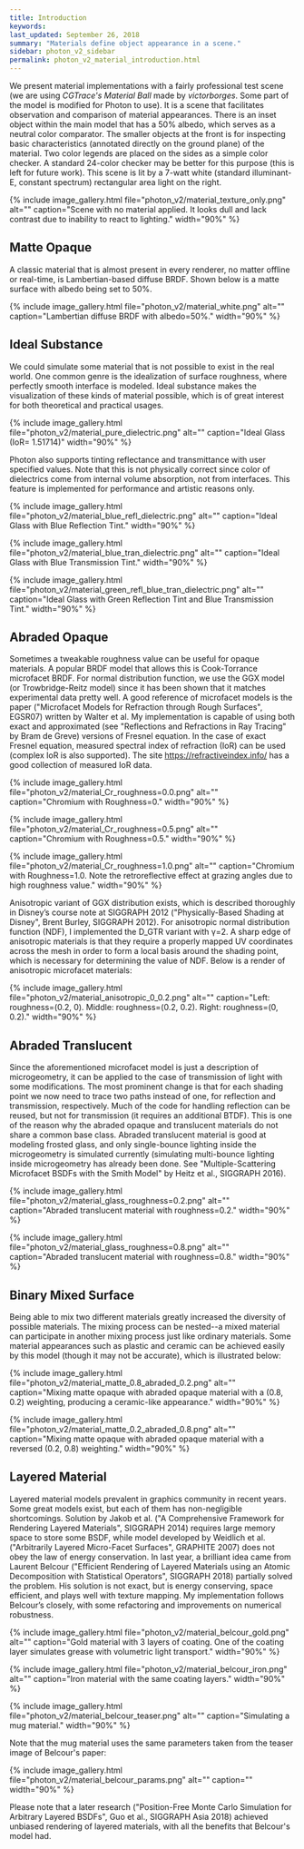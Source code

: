 ```yaml
---
title: Introduction
keywords: 
last_updated: September 26, 2018
summary: "Materials define object appearance in a scene."
sidebar: photon_v2_sidebar
permalink: photon_v2_material_introduction.html
---
```


We present material implementations with a fairly professional test scene (we are using *CGTrace's Material Ball* made by *victorborges*. Some part of the model is modified for Photon to use). It is a scene that facilitates observation and comparison of material appearances. There is an inset object within the main model that has a 50% albedo, which serves as a neutral color comparator. The smaller objects at the front is for inspecting basic characteristics (annotated directly on the ground plane) of the material. Two color legends are placed on the sides as a simple color checker. A standard 24-color checker may be better for this purpose (this is left for future work). This scene is lit by a 7-watt white (standard illuminant-E, constant spectrum) rectangular area light on the right.

{% include image_gallery.html file="photon_v2/material_texture_only.png" alt="" caption="Scene with no material applied. It looks dull and lack contrast due to inability to react to lighting." width="90%" %}

## Matte Opaque

A classic material that is almost present in every renderer, no matter offline or real-time, is Lambertian-based diffuse BRDF. Shown below is a matte surface with albedo being set to 50%.

{% include image_gallery.html file="photon_v2/material_white.png" alt="" caption="Lambertian diffuse BRDF with albedo=50%." width="90%" %}

## Ideal Substance

We could simulate some material that is not possible to exist in the real world. One common genre is the idealization of surface roughness, where perfectly smooth interface is modeled. Ideal substance makes the visualization of these kinds of material possible, which is of great interest for both theoretical and practical usages.

{% include image_gallery.html file="photon_v2/material_pure_dielectric.png" alt="" caption="Ideal Glass (IoR= 1.51714)" width="90%" %}

Photon also supports tinting reflectance and transmittance with user specified values. Note that this is not physically correct since color of dielectrics come from internal volume absorption, not from interfaces. This feature is implemented for performance and artistic reasons only.

{% include image_gallery.html file="photon_v2/material_blue_refl_dielectric.png" alt="" caption="Ideal Glass with Blue Reflection Tint." width="90%" %}

{% include image_gallery.html file="photon_v2/material_blue_tran_dielectric.png" alt="" caption="Ideal Glass with Blue Transmission Tint." width="90%" %}

{% include image_gallery.html file="photon_v2/material_green_refl_blue_tran_dielectric.png" alt="" caption="Ideal Glass with Green Reflection Tint and Blue Transmission Tint." width="90%" %}

## Abraded Opaque

Sometimes a tweakable roughness value can be useful for opaque materials. A popular BRDF model that allows this is Cook-Torrance microfacet BRDF. For normal distribution function, we use the GGX model (or Trowbridge-Reitz model) since it has been shown that it matches experimental data pretty well. A good reference of microfacet models is the paper ("Microfacet Models for Refraction through Rough Surfaces", EGSR07) written by Walter et al. My implementation is capable of using both exact and approximated (see "Reflections and Refractions in Ray Tracing" by Bram de Greve) versions of Fresnel equation. In the case of exact Fresnel equation, measured spectral index of refraction (IoR) can be used (complex IoR is also supported). The site https://refractiveindex.info/ has a good collection of measured IoR data.

{% include image_gallery.html file="photon_v2/material_Cr_roughness=0.0.png" alt="" caption="Chromium with Roughness=0." width="90%" %}

{% include image_gallery.html file="photon_v2/material_Cr_roughness=0.5.png" alt="" caption="Chromium with Roughness=0.5." width="90%" %}

{% include image_gallery.html file="photon_v2/material_Cr_roughness=1.0.png" alt="" caption="Chromium with Roughness=1.0. Note the retroreflective effect at grazing angles due to high roughness value." width="90%" %}

Anisotropic variant of GGX distribution exists, which is described thoroughly in Disney’s course note at SIGGRAPH 2012 ("Physically-Based Shading at Disney", Brent Burley, SIGGRAPH 2012). For anisotropic normal distribution function (NDF), I implemented the D_GTR variant with γ=2. A sharp edge of anisotropic materials is that they require a properly mapped UV coordinates across the mesh in order to form a local basis around the shading point, which is necessary for determining the value of NDF. Below is a render of anisotropic microfacet materials:

{% include image_gallery.html file="photon_v2/material_anisotropic_0_0.2.png" alt="" caption="Left: roughness=(0.2, 0). Middle: roughness=(0.2, 0.2). Right: roughness=(0, 0.2)." width="90%" %}

## Abraded Translucent

Since the aforementioned microfacet model is just a description of microgeometry, it can be applied to the case of transmission of light with some modifications. The most prominent change is that for each shading point we now need to trace two paths instead of one, for reflection and transmission, respectively. Much of the code for handling reflection can be reused, but not for transmission (it requires an additional BTDF). This is one of the reason why the abraded opaque and translucent materials do not share a common base class. Abraded translucent material is good at modeling frosted glass, and only single-bounce lighting inside the microgeometry is simulated currently (simulating multi-bounce lighting inside microgeometry has already been done. See "Multiple-Scattering Microfacet BSDFs with the Smith Model" by Heitz et al., SIGGRAPH 2016).

{% include image_gallery.html file="photon_v2/material_glass_roughness=0.2.png" alt="" caption="Abraded translucent material with roughness=0.2." width="90%" %}

{% include image_gallery.html file="photon_v2/material_glass_roughness=0.8.png" alt="" caption="Abraded translucent material with roughness=0.8." width="90%" %}

## Binary Mixed Surface

Being able to mix two different materials greatly increased the diversity of possible materials. The mixing process can be nested--a mixed material can participate in another mixing process just like ordinary materials. Some material appearances such as plastic and ceramic can be achieved easily by this model (though it may not be accurate), which is illustrated below:

{% include image_gallery.html file="photon_v2/material_matte_0.8_abraded_0.2.png" alt="" caption="Mixing matte opaque with abraded opaque material with a (0.8, 0.2) weighting, producing a ceramic-like appearance." width="90%" %}

{% include image_gallery.html file="photon_v2/material_matte_0.2_abraded_0.8.png" alt="" caption="Mixing matte opaque with abraded opaque material with a reversed (0.2, 0.8) weighting." width="90%" %}

## Layered Material

Layered material models prevalent in graphics community in recent years. Some great models exist, but each of them has non-negligible shortcomings. Solution by Jakob et al. ("A Comprehensive Framework for Rendering Layered Materials", SIGGRAPH 2014) requires large memory space to store some BSDF, while model developed by Weidlich et al. ("Arbitrarily Layered Micro-Facet Surfaces", GRAPHITE 2007) does not obey the law of energy conservation. In last year, a brilliant idea came from Laurent Belcour ("Efficient Rendering of Layered Materials using an Atomic Decomposition with Statistical Operators", SIGGRAPH 2018) partially solved the problem. His solution is not exact, but is energy conserving, space efficient, and plays well with texture mapping. My implementation follows Belcour’s closely, with some refactoring and improvements on numerical robustness.

{% include image_gallery.html file="photon_v2/material_belcour_gold.png" alt="" caption="Gold material with 3 layers of coating. One of the coating layer simulates grease with volumetric light transport." width="90%" %}

{% include image_gallery.html file="photon_v2/material_belcour_iron.png" alt="" caption="Iron material with the same coating layers." width="90%" %}

{% include image_gallery.html file="photon_v2/material_belcour_teaser.png" alt="" caption="Simulating a mug material." width="90%" %}

Note that the mug material uses the same parameters taken from the teaser image of Belcour's paper:

{% include image_gallery.html file="photon_v2/material_belcour_params.png" alt="" caption="" width="90%" %}

Please note that a later research ("Position-Free Monte Carlo Simulation for Arbitrary Layered BSDFs", Guo et al., SIGGRAPH Asia 2018) achieved unbiased rendering of layered materials, with all the benefits that Belcour's model had.
